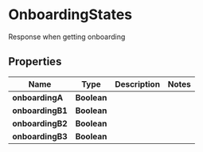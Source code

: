 

# OnboardingStates

Response when getting onboarding

## Properties

| Name | Type | Description | Notes |
|------------ | ------------- | ------------- | -------------|
|**onboardingA** | **Boolean** |  |  |
|**onboardingB1** | **Boolean** |  |  |
|**onboardingB2** | **Boolean** |  |  |
|**onboardingB3** | **Boolean** |  |  |



